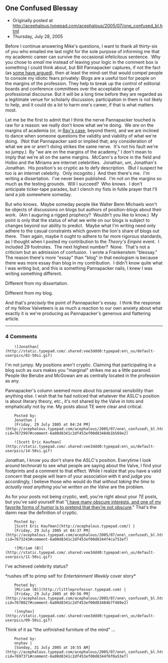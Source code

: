 ## One Confused Blessay

 * Originally posted at http://acephalous.typepad.com/acephalous/2005/07/one_confused_bl.html
 * Thursday, July 28, 2005



Before I continue answering Mike's questions, I want to thank all thirty-six of you who emailed me last night for the sole purpose of informing me that my academic career can survive the occasional infelicitous sentence.  Why you chose to _email_ me instead of leaving your logic in the comment box is something I could think about, but Bill Pannapacker captures, if not the fact (as [some have argued](http://www.thevalve.org/go/valve/article/is\_there\_a\_fucking\_knife\_in\_this\_class/)), then at least the mind-set that would compel people to console my idiotic fears privately:
Blogs are a useful tool for people on the margins of the profession.
They help to break up the control of editorial boards and conference
committees over the acceptable range of professional discourse. But it
will be a long time before they are regarded as a legitimate venue for
scholarly discussion; participation in them is not likely to help, and
it could do a lot to harm one's career, if that is what matters most.

Let me be the first to admit that I think the nerve Pannapacker touched is raw for a reason: we really don't know what we're doing.  We _are_ on the margins of academia (or, in [Ray's case](http://www.pseudopodium.org/), beyond them), and we are inclined to dance when someone questions the validity and viability of what we're doing.  (Not that Pannapacker said or implied that; any consideration of what we are or aren't doing strikes the same nerve.  It's not his fault we're so jumpy.)  By "_we_ are on the margins of the academy," I don't mean to imply that we're all on the same margins.  McCann's a force in the field and Holbo and the Miriams are internet celebrities.  Jonathan, um, Jonathan's Jonathan.  His position's so cryptic as to defy description.  (But I suspect he too is an internet celebrity.  Only incognito.)  And then there's me.  I'm writing a dissertation.  I've never been published.  I'm not on the margins so much as the testing grounds.  Will I succeed?  Who knows.  I don't anticipate ticker-tape parades, but I clench my fists in futile prayer that I'll land a job somewhere someday.

But who knows.  Maybe someday people like Walter Benn Michaels won't be objects of discussions on blogs but authors of position-blogs about their work.  (Am I auguring a rigged prophecy?  Wouldn't you like to know.)  My point is only that the status of what we write on our blogs is subject to changes beyond our ability to predict.  Maybe what I'm writing need only adhere to the casual constraints which govern the lion's share of blogs out there.  Then again, maybe it ought to adhere to far more rigorous standards, as I thought when I posted my contribution to the _Theory's Empire_ event.  I included 29 footnotes.  The next highest number?  None.  That's not a criticism but an admission of confusion.  I wrote a Frankenstein "blessay."  The reason there's more "essay" than "blog" in that neologism is because there was more essay than blog in my contribution.  I didn't know quite what I was writing but, and this is something Pannapacker nails, I knew I was writing something different.

Different from my dissertation.

Different from my blog.

And that's _precisely_ the point of Pannapacker's essay.  I think the response of my fellow Valveteers is as much a reaction to our own anxiety about what exactly it is we're producing as Pannapacker's generous and flattering article.  

		

* * *

### 4 Comments 

		

                
[]()

	

		![Jonathan](http://static.typepad.com/.shared:vee3ddd0:typepad:en\_us/default-userpics/02-50si.gif)
	

	

		

I'm not jumpy. My positions aren't cryptic. Claiming that participating in a blog such as ours makes you "marginal" strikes me as a little paranoid. People like Berube and McGowan are as centrally located in the profession as any.

Pannapacker's column seemed more about his personal sensibility than anything else. I wish that he had noticed that whatever the ASLC's position is about literary theory, etc., it's not shared by the Valve in toto and emphatically not by me. My posts about TE were clear and critical.

	

		Posted by:
		Jonathan |
		[Friday, 29 July 2005 at 04:24 PM](http://acephalous.typepad.com/acephalous/2005/07/one\_confused\_bl.html?cid=7672997#comment-6a00d8341c2df453ef00d83484b1b569e2)

[]()

	

		![Scott Eric Kaufman](http://static.typepad.com/.shared:vee3ddd0:typepad:en\_us/default-userpics/14-50si.gif)
	

	

		

Jonathan, I know you don't share the ASLC's position.  Everytime I look around technorati to see what people are saying about the Valve, I find your footprints and a comment to that effect.  While I realize that you have a valid concern that people will learn of your association with it and judge you accordingly, I believe those who would do that _without taking the time to actually read anything you've written on the Valve_ are the problem.  

As for your posts not being cryptic, well, you're right about your _TE_ posts, but you've said yourself that "[I have many obscure interests, and one of my favorite forms of humor is to pretend that they’re not obscure](http://www.thevalve.org/go/valve/article/an\_exceptionally\_brief\_yet\_important\_addition\_to\_a\_common\_gloss/#2034)."  That's the damn near the definition of cryptic.

	

		Posted by:
		[Scott Eric Kaufman](http://acephalous.typepad.com/) |
		[Friday, 29 July 2005 at 04:37 PM](http://acephalous.typepad.com/acephalous/2005/07/one\_confused\_bl.html?cid=7673243#comment-6a00d8341c2df453ef00d8344f4ca753ef)

[]()

	

		![Miriam (B)](http://static.typepad.com/.shared:vee3ddd0:typepad:en\_us/default-userpics/11-50si.gif)
	

	

		

I've achieved celebrity status?

\*rushes off to primp self for _Entertainment Weekly_ cover story\*

	

		Posted by:
		[Miriam (B)](http://littleprofessor.typepad.com) |
		[Friday, 29 July 2005 at 09:56 PM](http://acephalous.typepad.com/acephalous/2005/07/one\_confused\_bl.html?cid=7678027#comment-6a00d8341c2df453ef00d83484b7f469e2)

[]()

	

		![nnyhav](http://static.typepad.com/.shared:vee3ddd0:typepad:en\_us/default-userpics/09-50si.gif)
	

	

		

Think of it as "the unfinished furniture of the mind" ...

	

		Posted by:
		nnyhav |
		[Sunday, 31 July 2005 at 10:55 AM](http://acephalous.typepad.com/acephalous/2005/07/one\_confused\_bl.html?cid=7697371#comment-6a00d8341c2df453ef00d8344f6f0a53ef)

		

        